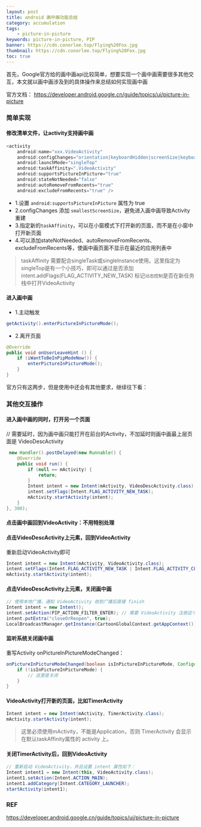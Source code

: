 ```yaml
---
layout: post
title: android 画中画功能总结
category: accumulation
tags:
    - picture-in-picture
keywords: picture-in-picture, PIP
banner: https://cdn.conorlee.top/Flying%20Fox.jpg
thumbnail: https://cdn.conorlee.top/Flying%20Fox.jpg
toc: true
---
```


首先，Google官方给的画中画api比较简单，想要实现一个画中画需要很多其他交互，本文就以画中画涉及到的具体操作来总结如何实现画中画
<!--more-->
官方文档： https://developer.android.google.cn/guide/topics/ui/picture-in-picture 

### 简单实现

#### 修改清单文件，让activity支持画中画
~~~ java
<activity
    android:name="xxx.VideoActivity"
    android:configChanges="orientation|keyboardHidden|screenSize|keyboard|screenLayout|smallestScreenSize"
    android:launchMode="singleTop"
    android:taskAffinity=".VideoActivity"
    android:supportsPictureInPicture="true"
    android:stateNotNeeded="false"
    android:autoRemoveFromRecents="true"
    android:excludeFromRecents="true" />
~~~

- 1.设置 `android:supportsPictureInPicture` 属性为 true
- 2.configChanges 添加 `smallestScreenSize`，避免进入画中画导致Activity重建
- 3.指定新的`taskAffinity`，可以在小窗模式下打开新的页面，而不是在小窗中打开新页面
- 4.可以添加stateNotNeeded、autoRemoveFromRecents、excludeFromRecents等，使画中画页面不显示在最近的应用列表中

> taskAffinity 需要配合singleTask或singleInstance使用。这里指定为singleTop是有一个小技巧，即可以通过是否添加 intent.addFlags(FLAG_ACTIVITY_NEW_TASK) 标记`动态控制`是否在新任务栈中打开VideoActivity

#### 进入画中画

- 1.主动触发
~~~ java
getActivity().enterPictureInPictureMode();
~~~

- 2.离开页面
~~~ java
@Override
public void onUserLeaveHint () {
    if (iWantToBeInPipModeNow()) {
        enterPictureInPictureMode();
    }
}
~~~

官方只有这两步，但是使用中还会有其他要求，继续往下看：

### 其他交互操作

#### 进入画中画的同时，打开另一个页面
// 需要延时，因为画中画只能打开在前台的Activity，不加延时则画中画最上层页面是 VideoDescActivity
~~~ java
 new Handler().postDelayed(new Runnable() {
    @Override
    public void run() {
        if (null == mActivity) {
            return;
        }
        Intent intent = new Intent(mActivity, VideoDescActivity.class);
        intent.setFlags(Intent.FLAG_ACTIVITY_NEW_TASK);
        mActivity.startActivity(intent);
    }
}, 300);
~~~

#### 点击画中画回到VideoActivity：不用特别处理

#### 点击VideoDescActivity上元素，回到VideoActivity
重新启动VideoActivity即可
~~~ java
Intent intent = new Intent(mActivity, VideoActivity.class);
intent.setFlags(Intent.FLAG_ACTIVITY_NEW_TASK | Intent.FLAG_ACTIVITY_CLEAR_TOP);
mActivity.startActivity(intent);
~~~

#### 点击VideoDescActivity上元素，关闭画中画

~~~ java
// 使用本地广播，通知 VideoActivity 收到广播后直接 finish
Intent intent = new Intent();
intent.setAction(PIP_ACTION_FILTER_ENTER); // 需要 VideoActivity 注册这个action
intent.putExtra("closeOrReopen", true);
LocalBroadcastManager.getInstance(CartoonGlobalContext.getAppContext()).sendBroadcast(intent);
~~~

#### 监听系统关闭画中画
重写Activity onPictureInPictureModeChanged：
~~~ java
onPictureInPictureModeChanged(boolean isInPictureInPictureMode, Configuration newConfig) {
    if (!isInPictureInPictureMode) {
        // 这里是关闭
    }
}
~~~

#### VideoActivity打开新的页面，比如TimerActivity
~~~ java
Intent intent = new Intent(mActivity, TimerActivity.class);
mActivity.startActivity(intent);
~~~
> 这里必须使用mActivity，不能是Application，否则 TimerActivity 会显示在默认taskAffinity属性的 activity 上。

#### 关闭TimerActivity后，回到VideoActivity

~~~ java
// 重新启动 VideoActivity，并且设置 intent 属性如下：
Intent intent1 = new Intent(this, VideoActivity.class);
intent1.setAction(Intent.ACTION_MAIN);
intent1.addCategory(Intent.CATEGORY_LAUNCHER);
startActivity(intent1);
~~~

### REF

https://developer.android.google.cn/guide/topics/ui/picture-in-picture
